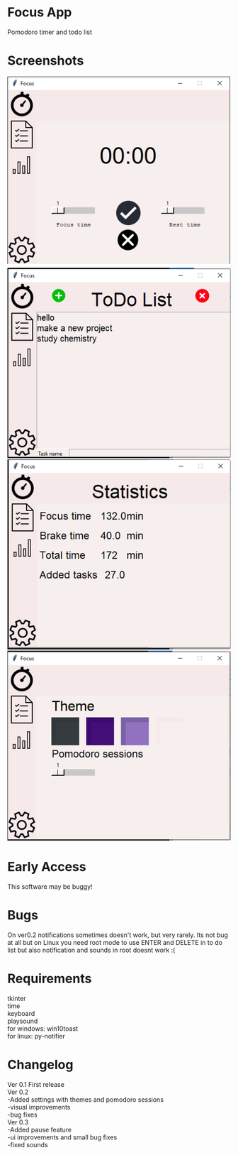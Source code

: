 # Focus App
Pomodoro timer and todo list

# Screenshots
![](s1.png)
<br>
![](s2.png)
<br>
![](s3.png)
<br>
![](s4.png)

# Early Access
This software may be buggy!

# Bugs
On ver0.2 notifications sometimes doesn't work, but very rarely. Its not bug at all but on Linux you need root mode to use ENTER and DELETE in to do list but also notification and sounds in root doesnt work :(

# Requirements
tkinter
<br>
time
<br>
keyboard
<br>
playsound
<br>
for windows: win10toast
<br>
for linux: py-notifier
<br>

# Changelog
Ver 0.1
First release
<br>
Ver 0.2 
<br>
-Added settings with themes and pomodoro sessions
<br>
-visual improvements
<br>
-bug fixes
<br>
Ver 0.3
<br>
-Added pause feature
<br>
-ui improvements and small bug fixes
<br>
-fixed sounds
